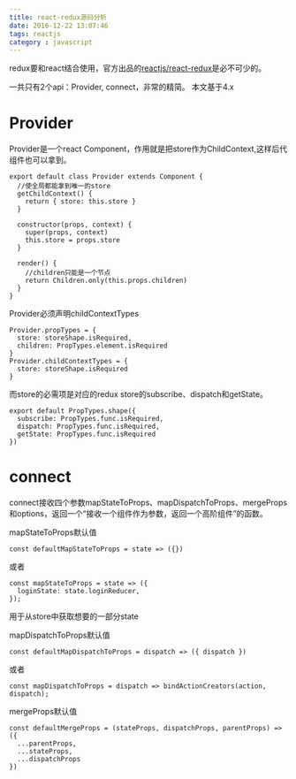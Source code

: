```yaml
---
title: react-redux源码分析
date: 2016-12-22 13:07:46
tags: reactjs
category : javascript
---
```


redux要和react结合使用，官方出品的[reactjs/react-redux](https://github.com/reactjs/react-redux)是必不可少的。

一共只有2个api：Provider, connect，非常的精简。
本文基于4.x
<!-- more -->
# Provider

Provider是一个react Component，作用就是把store作为ChildContext,这样后代组件也可以拿到。

    export default class Provider extends Component {
      //使全局都能拿到唯一的store
      getChildContext() {
        return { store: this.store }
      }

      constructor(props, context) {
        super(props, context)
        this.store = props.store
      }

      render() {
        //children只能是一个节点
        return Children.only(this.props.children)
      }
    }

Provider必须声明childContextTypes

    Provider.propTypes = {
      store: storeShape.isRequired,
      children: PropTypes.element.isRequired
    }
    Provider.childContextTypes = {
      store: storeShape.isRequired
    }

而store的必需项是对应的redux store的subscribe、dispatch和getState。

    export default PropTypes.shape({
      subscribe: PropTypes.func.isRequired,
      dispatch: PropTypes.func.isRequired,
      getState: PropTypes.func.isRequired
    })

# connect

connect接收四个参数mapStateToProps、mapDispatchToProps、mergeProps和options，返回一个“接收一个组件作为参数，返回一个高阶组件”的函数。

mapStateToProps默认值

    const defaultMapStateToProps = state => ({})

或者

    const mapStateToProps = state => ({
      loginState: state.loginReducer,
    });

用于从store中获取想要的一部分state

mapDispatchToProps默认值

    const defaultMapDispatchToProps = dispatch => ({ dispatch })

或者

    const mapDispatchToProps = dispatch => bindActionCreators(action, dispatch);

mergeProps默认值

    const defaultMergeProps = (stateProps, dispatchProps, parentProps) => ({
      ...parentProps,
      ...stateProps,
      ...dispatchProps
    })